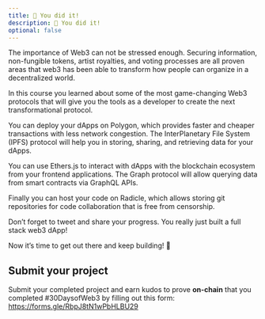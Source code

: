 ```yaml
---
title: 🎉 You did it!
description: 🎉 You did it!
optional: false
---
```


The importance of Web3 can not be stressed enough. Securing information, non-fungible tokens, artist royalties, and voting processes are all proven areas that web3 has been able to transform how people can organize in a decentralized world.

In this course you learned about some of the most game-changing Web3 protocols that will give you the tools as a developer to create the next transformational protocol.

You can deploy your dApps on Polygon, which provides faster and cheaper transactions with less network congestion. The InterPlanetary File System (IPFS) protocol will help you in storing, sharing, and retrieving data for your dApps.

You can use Ethers.js to interact with dApps with the blockchain ecosystem from your frontend applications. The Graph protocol will allow querying data from smart contracts via GraphQL APIs.

Finally you can host your code on Radicle, which allows storing git repositories for code collaboration that is free from censorship.

Don’t forget to tweet and share your progress. You really just built a full stack web3 dApp!

Now it’s time to get out there and keep building! 💪

## Submit your project

Submit your completed project and earn kudos to prove **on-chain** that you completed #30DaysofWeb3 by filling out this form: https://forms.gle/RbpJ8tN1wPbHLBU29

